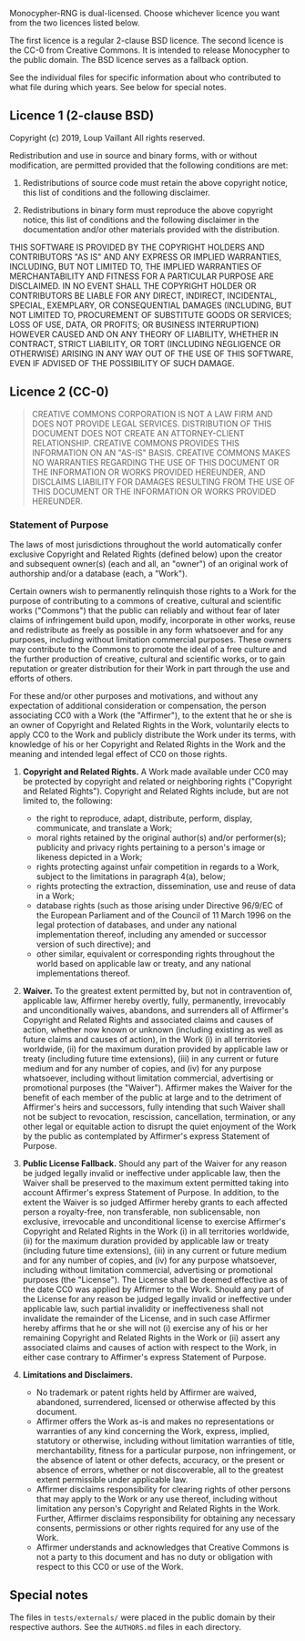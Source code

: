 Monocypher-RNG is dual-licensed.  Choose whichever licence you want from
the two licences listed below.

The first licence is a regular 2-clause BSD licence.  The second licence
is the CC-0 from Creative Commons. It is intended to release Monocypher
to the public domain.  The BSD licence serves as a fallback option.

See the individual files for specific information about who contributed
to what file during which years.  See below for special notes.

Licence 1 (2-clause BSD)
------------------------

Copyright (c) 2019, Loup Vaillant
All rights reserved.

Redistribution and use in source and binary forms, with or without
modification, are permitted provided that the following conditions are
met:

1. Redistributions of source code must retain the above copyright
   notice, this list of conditions and the following disclaimer.

2. Redistributions in binary form must reproduce the above copyright
   notice, this list of conditions and the following disclaimer in the
   documentation and/or other materials provided with the
   distribution.

THIS SOFTWARE IS PROVIDED BY THE COPYRIGHT HOLDERS AND CONTRIBUTORS
"AS IS" AND ANY EXPRESS OR IMPLIED WARRANTIES, INCLUDING, BUT NOT
LIMITED TO, THE IMPLIED WARRANTIES OF MERCHANTABILITY AND FITNESS FOR
A PARTICULAR PURPOSE ARE DISCLAIMED. IN NO EVENT SHALL THE COPYRIGHT
HOLDER OR CONTRIBUTORS BE LIABLE FOR ANY DIRECT, INDIRECT, INCIDENTAL,
SPECIAL, EXEMPLARY, OR CONSEQUENTIAL DAMAGES (INCLUDING, BUT NOT
LIMITED TO, PROCUREMENT OF SUBSTITUTE GOODS OR SERVICES; LOSS OF USE,
DATA, OR PROFITS; OR BUSINESS INTERRUPTION) HOWEVER CAUSED AND ON ANY
THEORY OF LIABILITY, WHETHER IN CONTRACT, STRICT LIABILITY, OR TORT
(INCLUDING NEGLIGENCE OR OTHERWISE) ARISING IN ANY WAY OUT OF THE USE
OF THIS SOFTWARE, EVEN IF ADVISED OF THE POSSIBILITY OF SUCH DAMAGE.


Licence 2 (CC-0)
----------------

> CREATIVE COMMONS CORPORATION IS NOT A LAW FIRM AND DOES NOT PROVIDE
> LEGAL SERVICES. DISTRIBUTION OF THIS DOCUMENT DOES NOT CREATE AN
> ATTORNEY-CLIENT RELATIONSHIP. CREATIVE COMMONS PROVIDES THIS
> INFORMATION ON AN "AS-IS" BASIS. CREATIVE COMMONS MAKES NO WARRANTIES
> REGARDING THE USE OF THIS DOCUMENT OR THE INFORMATION OR WORKS
> PROVIDED HEREUNDER, AND DISCLAIMS LIABILITY FOR DAMAGES RESULTING FROM
> THE USE OF THIS DOCUMENT OR THE INFORMATION OR WORKS PROVIDED
> HEREUNDER.

### Statement of Purpose

The laws of most jurisdictions throughout the world automatically confer
exclusive Copyright and Related Rights (defined below) upon the creator
and subsequent owner(s) (each and all, an "owner") of an original work
of authorship and/or a database (each, a "Work").

Certain owners wish to permanently relinquish those rights to a Work for
the purpose of contributing to a commons of creative, cultural and
scientific works ("Commons") that the public can reliably and without
fear of later claims of infringement build upon, modify, incorporate in
other works, reuse and redistribute as freely as possible in any form
whatsoever and for any purposes, including without limitation commercial
purposes. These owners may contribute to the Commons to promote the
ideal of a free culture and the further production of creative, cultural
and scientific works, or to gain reputation or greater distribution for
their Work in part through the use and efforts of others.

For these and/or other purposes and motivations, and without any
expectation of additional consideration or compensation, the person
associating CC0 with a Work (the "Affirmer"), to the extent that he or
she is an owner of Copyright and Related Rights in the Work, voluntarily
elects to apply CC0 to the Work and publicly distribute the Work under
its terms, with knowledge of his or her Copyright and Related Rights in
the Work and the meaning and intended legal effect of CC0 on those
rights.

1. **Copyright and Related Rights.** A Work made available under CC0 may
   be protected by copyright and related or neighboring rights
   ("Copyright and Related Rights"). Copyright and Related Rights
   include, but are not limited to, the following:

   - the right to reproduce, adapt, distribute, perform, display,
     communicate, and translate a Work;
   - moral rights retained by the original author(s) and/or
     performer(s); publicity and privacy rights pertaining to a person's
     image or likeness depicted in a Work;
   - rights protecting against unfair competition in regards to a Work,
     subject to the limitations in paragraph 4(a), below;
   - rights protecting the extraction, dissemination, use and reuse of
     data in a Work;
   - database rights (such as those arising under Directive 96/9/EC of
     the European Parliament and of the Council of 11 March 1996 on the
     legal protection of databases, and under any national
     implementation thereof, including any amended or successor version
     of such directive); and
   - other similar, equivalent or corresponding rights throughout the
     world based on applicable law or treaty, and any national
     implementations thereof.

2. **Waiver.** To the greatest extent permitted by, but not in
   contravention of, applicable law, Affirmer hereby overtly, fully,
   permanently, irrevocably and unconditionally waives, abandons, and
   surrenders all of Affirmer's Copyright and Related Rights and
   associated claims and causes of action, whether now known or unknown
   (including existing as well as future claims and causes of action),
   in the Work (i) in all territories worldwide, (ii) for the maximum
   duration provided by applicable law or treaty (including future time
   extensions), (iii) in any current or future medium and for any number
   of copies, and (iv) for any purpose whatsoever, including without
   limitation commercial, advertising or promotional purposes (the
   "Waiver"). Affirmer makes the Waiver for the benefit of each member
   of the public at large and to the detriment of Affirmer's heirs and
   successors, fully intending that such Waiver shall not be subject to
   revocation, rescission, cancellation, termination, or any other legal
   or equitable action to disrupt the quiet enjoyment of the Work by the
   public as contemplated by Affirmer's express Statement of Purpose.

3. **Public License Fallback.** Should any part of the Waiver for any
   reason be judged legally invalid or ineffective under applicable law,
   then the Waiver shall be preserved to the maximum extent permitted
   taking into account Affirmer's express Statement of Purpose. In
   addition, to the extent the Waiver is so judged Affirmer hereby
   grants to each affected person a royalty-free, non transferable, non
   sublicensable, non exclusive, irrevocable and unconditional license
   to exercise Affirmer's Copyright and Related Rights in the Work (i)
   in all territories worldwide, (ii) for the maximum duration provided
   by applicable law or treaty (including future time extensions), (iii)
   in any current or future medium and for any number of copies, and
   (iv) for any purpose whatsoever, including without limitation
   commercial, advertising or promotional purposes (the "License"). The
   License shall be deemed effective as of the date CC0 was applied by
   Affirmer to the Work. Should any part of the License for any reason
   be judged legally invalid or ineffective under applicable law, such
   partial invalidity or ineffectiveness shall not invalidate the
   remainder of the License, and in such case Affirmer hereby affirms
   that he or she will not (i) exercise any of his or her remaining
   Copyright and Related Rights in the Work or (ii) assert any
   associated claims and causes of action with respect to the Work, in
   either case contrary to Affirmer's express Statement of Purpose.

4. **Limitations and Disclaimers.**

   - No trademark or patent rights held by Affirmer are waived,
     abandoned, surrendered, licensed or otherwise affected by this
     document.
   - Affirmer offers the Work as-is and makes no representations or
     warranties of any kind concerning the Work, express, implied,
     statutory or otherwise, including without limitation warranties of
     title, merchantability, fitness for a particular purpose, non
     infringement, or the absence of latent or other defects, accuracy,
     or the present or absence of errors, whether or not discoverable,
     all to the greatest extent permissible under applicable law.
   - Affirmer disclaims responsibility for clearing rights of other
     persons that may apply to the Work or any use thereof, including
     without limitation any person's Copyright and Related Rights in the
     Work. Further, Affirmer disclaims responsibility for obtaining any
     necessary consents, permissions or other rights required for any
     use of the Work.
   - Affirmer understands and acknowledges that Creative Commons is not
     a party to this document and has no duty or obligation with respect
     to this CC0 or use of the Work.

Special notes
-------------

The files in `tests/externals/` were placed in the public domain by
their respective authors.  See the `AUTHORS.md` files in each directory.
